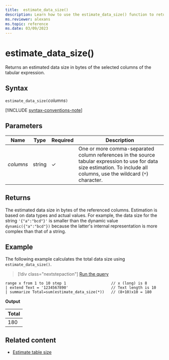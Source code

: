 ```yaml
---
title:  estimate_data_size()
description: Learn how to use the estimate_data_size() function to return an estimated data size in bytes of the selected columns of the tabular expression.
ms.reviewer: alexans
ms.topic: reference
ms.date: 03/09/2023
---
```

# estimate_data_size()

Returns an estimated data size in bytes of the selected columns of the tabular expression.

## Syntax

`estimate_data_size(`*columns*`)`

[!INCLUDE [syntax-conventions-note](../../includes/syntax-conventions-note.md)]

## Parameters

|Name|Type|Required|Description|
|--|--|--|--|
|*columns*|string|&check;|One or more comma-separated column references in the source tabular expression to use for data size estimation. To include all columns, use the wildcard (`*`) character.|

## Returns

The estimated data size in bytes of the referenced columns. Estimation is based on data types and actual values.
For example, the data size for the string `'{"a":"bcd"}'` is smaller than the dynamic value `dynamic({"a":"bcd"})`
because the latter's internal representation is more complex than that of a string.

## Example

The following example calculates the total data size using `estimate_data_size()`.

> [!div class="nextstepaction"]
> <a href="https://dataexplorer.azure.com/clusters/help/databases/Samples?query=H4sIAAAAAAAAA22NvQ7CMBCDd57CWxMYmvAbhr5F9ypSj1KpSarmkCLEw3OFtbdYlu3vFh8HQsFjSQEWnGANMtMsZuPqWrpqSnHQGDMcdh9QYYo9WlE0qOzxdL5cb+5uqm3ArzhRHPi5MuTfSsmvEPwyvgltYj814hVlHoNn6nrPvssSqr3Wf4pyB2t0kXUD68wXVvoNCMgAAAA=" target="_blank">Run the query</a>

```kusto
range x from 1 to 10 step 1                    // x (long) is 8 
| extend Text = '1234567890'                   // Text length is 10  
| summarize Total=sum(estimate_data_size(*))   // (8+10)x10 = 180
```

**Output**

|Total|
|---|
|180|

## Related content

* [Estimate table size](../management/estimate-table-size.md)
